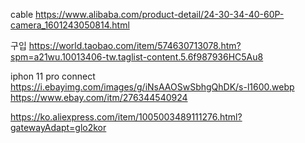 
cable
https://www.alibaba.com/product-detail/24-30-34-40-60P-camera_1601243050814.html

구입
https://world.taobao.com/item/574630713078.htm?spm=a21wu.10013406-tw.taglist-content.5.6f987936HC5Au8

iphon 11 pro connect
https://i.ebayimg.com/images/g/iNsAAOSwSbhgQhDK/s-l1600.webp
https://www.ebay.com/itm/276344540924

https://ko.aliexpress.com/item/1005003489111276.html?gatewayAdapt=glo2kor
